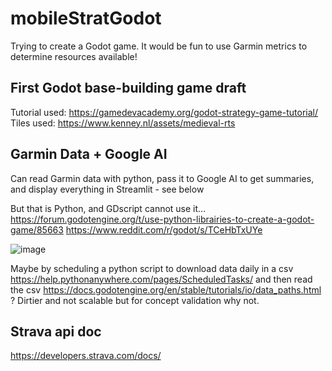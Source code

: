 # mobileStratGodot
 Trying to create a Godot game. It would be fun to use Garmin metrics to determine resources available!


## First Godot base-building game draft

Tutorial used: https://gamedevacademy.org/godot-strategy-game-tutorial/
Tiles used: https://www.kenney.nl/assets/medieval-rts

## Garmin Data + Google AI
Can read Garmin data with python, pass it to Google AI to get summaries, and display everything in Streamlit - see below

But that is Python, and GDscript cannot use it...
https://forum.godotengine.org/t/use-python-librairies-to-create-a-godot-game/85663
https://www.reddit.com/r/godot/s/TCeHbTxUYe

![image](https://github.com/user-attachments/assets/b5164a09-4562-47ca-ad87-7bea91d58447)

Maybe by scheduling a python script to download data daily in a csv https://help.pythonanywhere.com/pages/ScheduledTasks/ and then read the csv https://docs.godotengine.org/en/stable/tutorials/io/data_paths.html ? Dirtier and not scalable but for concept validation why not.

## Strava api doc
https://developers.strava.com/docs/

